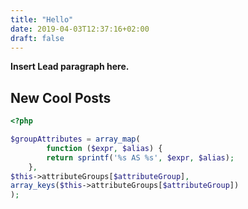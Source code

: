 ```yaml
---
title: "Hello"
date: 2019-04-03T12:37:16+02:00
draft: false
---
```


**Insert Lead paragraph here.**

## New Cool Posts

```php
<?php

$groupAttributes = array_map(
        function ($expr, $alias) {
        return sprintf('%s AS %s', $expr, $alias);
    },
$this->attributeGroups[$attributeGroup],
array_keys($this->attributeGroups[$attributeGroup])
);
```